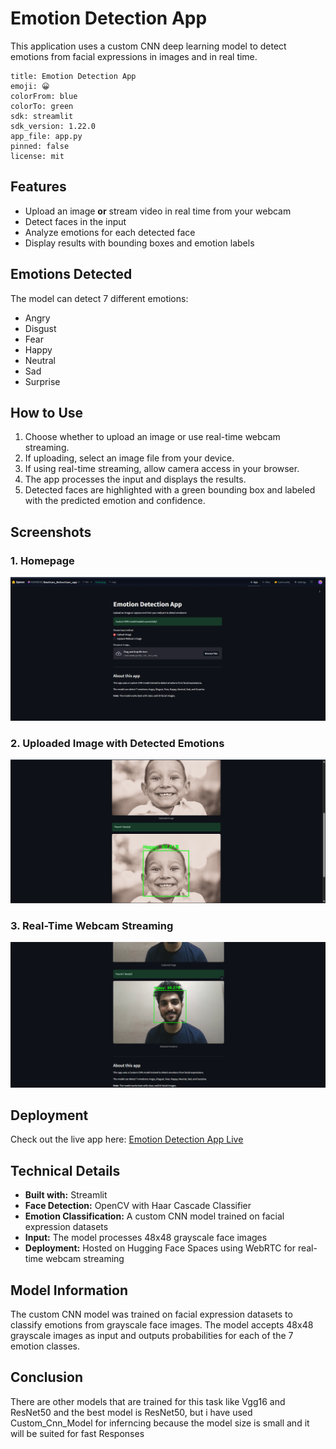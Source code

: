 # Emotion Detection App

This application uses a custom CNN deep learning model to detect emotions from facial expressions in images and in real time.

```
title: Emotion Detection App
emoji: 😀
colorFrom: blue
colorTo: green
sdk: streamlit
sdk_version: 1.22.0
app_file: app.py
pinned: false
license: mit
```

## Features

- Upload an image **or** stream video in real time from your webcam
- Detect faces in the input
- Analyze emotions for each detected face
- Display results with bounding boxes and emotion labels

## Emotions Detected

The model can detect 7 different emotions:
- Angry
- Disgust
- Fear
- Happy
- Neutral
- Sad
- Surprise

## How to Use

1. Choose whether to upload an image or use real-time webcam streaming.
2. If uploading, select an image file from your device.
3. If using real-time streaming, allow camera access in your browser.
4. The app processes the input and displays the results.
5. Detected faces are highlighted with a green bounding box and labeled with the predicted emotion and confidence.

## Screenshots

### 1. Homepage
![Homepage](assets/home_page.png)

### 2. Uploaded Image with Detected Emotions
![Detected Emotions on Uploaded Image](assets/upload_image.png)

### 3. Real-Time Webcam Streaming
![Real-Time Webcam Streaming](assets/real_time_image.png)

## Deployment

Check out the live app here: [Emotion Detection App Live](https://huggingface.co/spaces/VishNikhil/Emotion_Detection_app)

## Technical Details

- **Built with:** Streamlit  
- **Face Detection:** OpenCV with Haar Cascade Classifier  
- **Emotion Classification:** A custom CNN model trained on facial expression datasets  
- **Input:** The model processes 48x48 grayscale face images  
- **Deployment:** Hosted on Hugging Face Spaces using WebRTC for real-time webcam streaming

## Model Information

The custom CNN model was trained on facial expression datasets to classify emotions from grayscale face images. The model accepts 48x48 grayscale images as input and outputs probabilities for each of the 7 emotion classes.

## Conclusion

There are other models that are  trained  for this task like Vgg16 and ResNet50 and the best model is ResNet50, but i have used Custom_Cnn_Model for inferncing because the model size is small and it will be suited for fast Responses